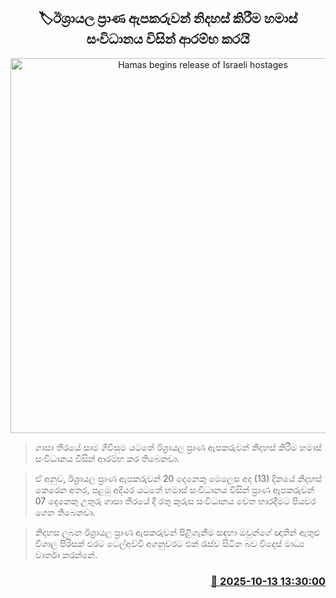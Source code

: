 <p align='center'><b><h2 align='center' title='Hamas begins release of Israeli hostages'>🏷ඊශ්‍රායල ප්‍රාණ ඇපකරුවන් නිදහස් කිරීම හමාස් සංවිධානය විසින් ආරම්භ කරයි</h2></b></p>
<p align='center'><img src='https://helakuru.sgp1.cdn.digitaloceanspaces.com/esana/images/lib/ishrayal-jko.jpg' width='600' alt='Hamas begins release of Israeli hostages'></p>

> ගාසා තීරයේ සාම ගිවිසුම යටතේ ඊශ්‍රායල ප්‍රාණ ඇපකරුවන් නිදහස් කිරීම හමාස් සංවිධානය විසින් ආරම්භ කර තිබෙනවා.

> ඒ අනුව, ඊශ්‍රායල ප්‍රාණ ඇපකරුවන් 20 දෙනෙකු මෙලෙස අද (13) දිනයේ නිදහස් කෙරෙන අතර, පළමු අදියර යටතේ හමාස් සංවිධානය විසින් ප්‍රාණ ඇපකරුවන් 07 දෙනෙකු උතුරු ගාසා තීරයේ දී රතු කුරුස සංවිධානය වෙත භාරදීමට පියවර ගෙන තිබෙනවා.

> නිදහස ලබන ඊශ්‍රායල ප්‍රාණ ඇපකරුවන් පිළිගැනීම සඳහා ඔවුන්ගේ ඥාතීන් ඇතුළු විශාල පිරිසක් එරට ටෙල්අව්වි අගනුවරට එක් රැස්ව සිටින බව විදෙස් මාධ්‍ය වාර්තා කරන්නේ.



<h3 align='right'><a href='https://www.helakuru.lk/esana/p/114435/'>📅 2025-10-13 13:30:00</a></h3>
